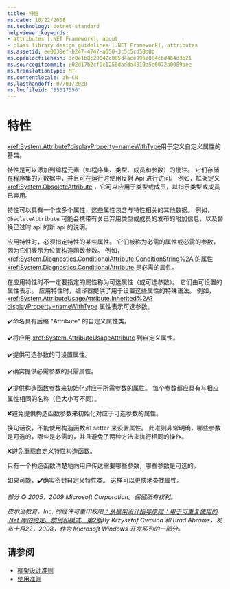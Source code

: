 ```yaml
---
title: 特性
ms.date: 10/22/2008
ms.technology: dotnet-standard
helpviewer_keywords:
- attributes [.NET Framework], about
- class library design guidelines [.NET Framework], attributes
ms.assetid: ee0038ef-b247-4747-a650-3c5c5cd58d8b
ms.openlocfilehash: 3c0e1b8c20042c085d4ace996a084cbd464d3b21
ms.sourcegitcommit: e02d17b2cf9c1258dadda4810a5e6072a0089aee
ms.translationtype: MT
ms.contentlocale: zh-CN
ms.lasthandoff: 07/01/2020
ms.locfileid: "85617556"
---
```

# <a name="attributes"></a>特性
<xref:System.Attribute?displayProperty=nameWithType>用于定义自定义属性的基类。

 特性是可以添加到编程元素（如程序集、类型、成员和参数）的批注。 它们存储在程序集的元数据中，并且可在运行时使用反射 Api 进行访问。 例如，框架定义 <xref:System.ObsoleteAttribute> ，它可以应用于类型或成员，以指示类型或成员已弃用。

 特性可以具有一个或多个属性，这些属性包含与特性相关的其他数据。 例如， `ObsoleteAttribute` 可能会携带有关已弃用类型或成员的发布的附加信息，以及替换已过时 api 的新 api 的说明。

 应用特性时，必须指定特性的某些属性。 它们被称为必需的属性或必需的参数，因为它们表示为位置构造函数参数。 例如， <xref:System.Diagnostics.ConditionalAttribute.ConditionString%2A> 的属性 <xref:System.Diagnostics.ConditionalAttribute> 是必需的属性。

 在应用特性时不一定要指定的属性称为可选属性（或可选参数）。 它们由可设置的属性表示。 应用特性时，编译器提供了用于设置这些属性的特殊语法。 例如， <xref:System.AttributeUsageAttribute.Inherited%2A?displayProperty=nameWithType> 属性表示可选参数。

 ✔️命名具有后缀 "Attribute" 的自定义属性类。

 ✔️将应用 <xref:System.AttributeUsageAttribute> 到自定义属性。

 ✔️提供可选参数的可设置属性。

 ✔️确实提供必需参数的只需属性。

 ✔️提供构造函数参数来初始化对应于所需参数的属性。 每个参数都应具有与相应属性相同的名称（但大小写不同）。

 ❌避免提供构造函数参数来初始化对应于可选参数的属性。

 换句话说，不能使用构造函数和 setter 来设置属性。 此准则非常明确，哪些参数是可选的，哪些是必需的，并且避免了两种方法来执行相同的操作。

 ❌避免重载自定义特性构造函数。

 只有一个构造函数清楚地向用户传达需要哪些参数，哪些参数是可选的。

 如果可能，✔️确实密封自定义特性类。 这样可以更快地查找属性。

 *部分 &copy; 2005，2009 Microsoft Corporation。保留所有权利。*

 *皮尔逊教育，Inc. 的经许可重印权限[：从框架设计指导原则：用于可重复使用的 .Net 库的约定、惯例和模式、第2版](https://www.informit.com/store/framework-design-guidelines-conventions-idioms-and-9780321545619)By Krzysztof Cwalina 和 Brad Abrams，发布十月22，2008，作为 Microsoft Windows 开发系列的一部分。*

## <a name="see-also"></a>请参阅

- [框架设计准则](index.md)
- [使用准则](usage-guidelines.md)
